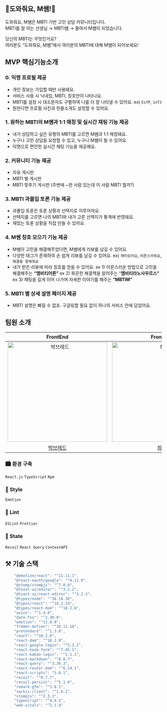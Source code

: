 ## 💜도와줘요, M쌤!💜

도와줘요, M쌤은 MBTI 기반 고민 상담 커뮤니티입니다.  
MBTI를 잘 아는 선생님 → MBTI쌤 → 줄여서 M쌤이 되었습니다.

당신의 MBTI는 무엇인가요?  
여러분도 “도와줘요, M쌤”에서 여러분의 MBTI에 대해 M쌤이 되어보세요!

## MVP 핵심기능소개

### 0. 익명 프로필 제공

- 개인 정보는 가입할 때만 사용돼요.
- 서비스 사용 시 닉네임, MBTI, 칭호만이 나타나요.
- MBTI를 설정 시 대소문자도 구별하여 나를 더 잘 나타낼 수 있어요.
  ex) `EsfP`, `inTJ`
- 원한다면 프로필 사진과 한줄소개도 설정할 수 있어요.

### 1. 원하는 MBTI의 M쌤과 1:1 매칭 및 실시간 채팅 기능 제공

- 내가 상담하고 싶은 유형의 MBTI를 고르면 M쌤과 1:1 매칭돼요.
- 누구나 고민 상담을 요청할 수 있고, 누구나 M쌤이 될 수 있어요.
- 익명으로 편안한 실시간 채팅 기능을 제공해요.

### 2. 커뮤니티 기능 제공

- 자유 게시판
- MBTI 별 게시판
- MBTI 맞추기 게시판 (주변에 ~한 사람 있는데 이 사람 MBTI 뭘까?)

### 3. MBTI 과몰입 토론 기능 제공

- 과몰입 토론은 토론 상황과 선택지로 이루어져요.
- 선택지를 고르면 나의 MBTI와 내가 고른 선택지가 통계에 반영돼요.
- 재밌는 토론 상황을 직접 만들 수 있어요.

### 4. M쌤 칭호 모으기 기능 제공

- M쌤이 고민을 해결해주었다면, M쌤에게 리뷰를 남길 수 있어요.
- 다양한 태그가 존재하여 손 쉽게 리뷰를 남길 수 있어요.
  ex) `재미있어요`, `어른스러워요`, `해결을 잘해줘요`
- 내가 받은 리뷰에 따라 칭호를 얻을 수 있어요.
  ex 1) 어른스러운 방법으로 고민을 해결해주는 **“엠비티어른”**
  ex 2) 화끈한 해결책을 알려주는 “**엠비티라노사우르스”**
  ex 3) 채팅을 길게 이어 나가며 자세한 이야기를 해주는 **“MBTIM”**

### 5. MBTI 별 상세 설명 페이지 제공

- MBTI 설명은 빠질 수 없죠. 구글링할 필요 없이 하나의 서비스 안에 담았어요.

## 팀원 소개

|                                           FrontEnd                                           |                                         FrontEnd                                          |                                         FrontEnd                                          |                                          FrontEnd                                           |
| :------------------------------------------------------------------------------------------: | :---------------------------------------------------------------------------------------: | :---------------------------------------------------------------------------------------: | :-----------------------------------------------------------------------------------------: |
| <img src="https://avatars.githubusercontent.com/u/97819580?v=4" width=320px alt="박브레드"/> | <img src="https://avatars.githubusercontent.com/u/137751841?v=4" width=320px alt="희희"/> | <img src="https://avatars.githubusercontent.com/u/101424642?v=4" width=320px alt="지니"/> | <img src="https://avatars.githubusercontent.com/u/109562161?v=4" width=320px alt="크리스"/> |
|                           [박브레드](https://github.com/uiop5809)                            |                           [희희](https://github.com/KKangHHee)                            |                           [지니](https://github.com/jjuny-won)                            |                         [크리스](https://github.com/whaleflyingsky)                         |

### 🏙️ 환경 구축

`React.js` `TypeScript` `Npm`

### 💅 Style

`Emotion`

### 🧹 Lint

`ESLint` `Prettier`

### 💎 State

`Recoil` `React Query` `ContextAPI`

## ⚒️ 기술 스택

```jsx
    "@emotion/react": "^11.11.1",
    "@react-oauth/google": "^0.11.0",
    "@stomp/stompjs": "^7.0.0",
    "@toast-ui/editor": "^3.2.2",
    "@toast-ui/react-editor": "^3.2.3",
    "@types/node": "^16.18.38",
    "@types/react": "^18.2.14",
    "@types/react-dom": "^18.2.6",
    "axios": "^1.4.0",
    "date-fns": "^2.30.0",
    "emotion": "^11.0.0",
    "framer-motion": "^10.12.18",
    "pretendard": "^1.3.8",
    "react": "^18.2.0",
    "react-dom": "^18.2.0",
    "react-google-login": "^5.2.2",
    "react-hook-form": "^7.45.1",
    "react-kakao-login": "^2.1.1",
    "react-markdown": "^8.0.7",
    "react-query": "^3.39.3",
    "react-router-dom": "^6.14.1",
    "react-scripts": "5.0.1",
    "recoil": "^0.7.7",
    "recoil-persist": "^5.1.0",
    "remark-gfm": "^3.0.1",
    "sockjs-client": "^1.6.1",
    "stompjs": "^2.3.3",
    "typescript": "^4.9.5",
    "web-vitals": "^2.1.4"
```
